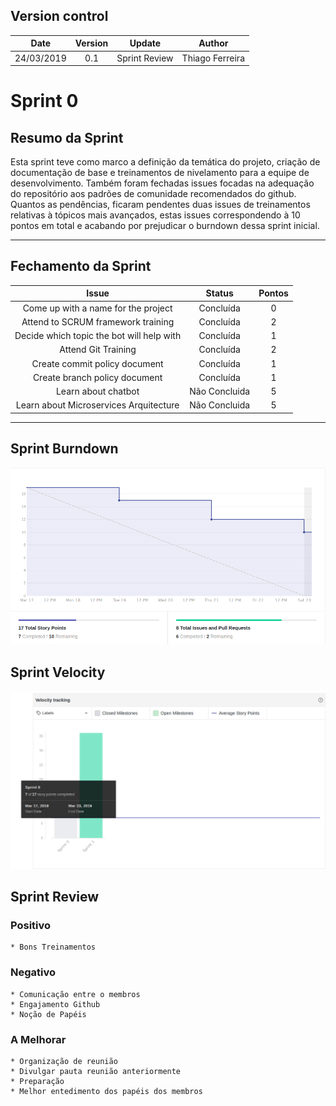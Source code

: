 ## Version control

|Date|Version|Update|Author|
|:--:|:----:|:-------:|:---:|
|24/03/2019|0.1|Sprint Review|Thiago Ferreira|

# Sprint 0

## Resumo da Sprint
Esta sprint teve como marco a definição da temática do projeto, criação de documentação de base e treinamentos de nivelamento para a equipe de desenvolvimento. Também foram fechadas issues focadas na adequação do repositório aos padrões de comunidade recomendados do github.<br>
Quantos as pendências, ficaram pendentes duas issues de treinamentos relativas à tópicos mais avançados, estas issues correspondendo à 10 pontos em total e acabando por prejudicar o burndown dessa sprint inicial.
___
## Fechamento da Sprint

|Issue|Status|Pontos|
|:--:|:----:|:-------:|
|Come up with a name for the project| Concluída |0|
|Attend to SCRUM framework training|Concluída|2|
|Decide which topic the bot will help with|Concluída|1|
|Attend Git Training|Concluída|2|
|Create commit policy document|Concluída|1|
|Create branch policy document|Concluída|1|
|Learn about chatbot|Não Concluida|5|
|Learn about Microservices Arquitecture|Não Concluida|5|
___

## Sprint Burndown
<img src="../images/burndownSprint0.png">

## Sprint Velocity
<img src="../images/velocitysprint0.png">

## Sprint Review

### Positivo
    * Bons Treinamentos

### Negativo
    * Comunicação entre o membros
    * Engajamento Github
    * Noção de Papéis

### A Melhorar
    * Organização de reunião
    * Divulgar pauta reunião anteriormente
    * Preparação
    * Melhor entedimento dos papéis dos membros
    